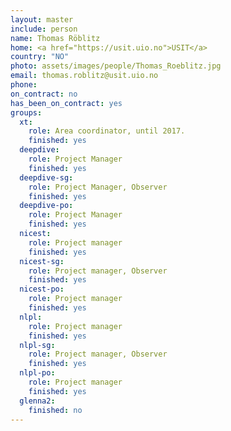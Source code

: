 ```yaml
---
layout: master
include: person
name: Thomas Röblitz
home: <a href="https://usit.uio.no">USIT</a>
country: "NO"
photo: assets/images/people/Thomas_Roeblitz.jpg
email: thomas.roblitz@usit.uio.no
phone:
on_contract: no
has_been_on_contract: yes
groups:
  xt:
    role: Area coordinator, until 2017.
    finished: yes
  deepdive:
    role: Project Manager
    finished: yes
  deepdive-sg:
    role: Project Manager, Observer
    finished: yes
  deepdive-po:
    role: Project Manager
    finished: yes
  nicest:
    role: Project manager
    finished: yes
  nicest-sg:
    role: Project manager, Observer
    finished: yes
  nicest-po:
    role: Project manager
    finished: yes
  nlpl:
    role: Project manager
    finished: yes
  nlpl-sg:
    role: Project manager, Observer
    finished: yes
  nlpl-po:
    role: Project manager
    finished: yes
  glenna2:
    finished: no
---
```

